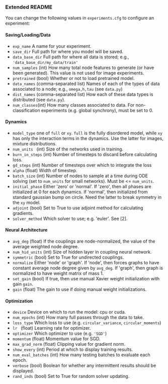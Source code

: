 ### Extended README

You can change the following values in `experiments.cfg` to configure an experiment: 

#### Saving/Loading/Data

* `exp_name` A name for your experiment.
* `save_dir`  Full path for where you model will be saved. 
* `data_base_dir` Full path for where all data is stored; e.g., `'data_base_dir/my_data/train'`
* `num_samples`  (int) How many total node features to generate (or have been generated).  This value is not used for image experiments. 
* `pretrained`  (bool) Whether or not to load pretrained model.
* `data_names` (comma-separated list) Names of each of the types of data associated to a node; e.g.,  `omega,h,tau` (see `data.py`)
* `dist_names` (comma-separated list) How each of these data types is distributed (see `data.py`). 
* `num_classes`(int) How many classes associated to data. For non-classification experiments (e.g. global synchrony), must be set to 0. 

#### Dynamics

* `model_type` one of `full` or `xy`. `full` is the fully disordered model, while `xy` has only the interaction terms in the dynamics. Use the latter for images, mixture distributions.
* `num_units ` (int) Size of the networks used in training. 
* `burn_in_steps` (int) Number of timesteps to discard before calculating loss. 
* `gd_steps` (int) Number of timesteps over which to integrate the loss
* `alpha` (float) Width of timestep.
* `batch_size` (int) Number of nodes to sample at a time during ODE solving (set to `num_units` for small networks).  Must be <= `num_units`. 
* `initial_phase` Either 'zero' or 'normal'. If 'zero', then all phases are initialized at 0 for each dynamics. If 'normal', then initialized from standard gaussian bump on circle. Need the latter to break symmetry in the `xy` model.
* `adjoint` (bool) Set to True to use adjoint method for calculating gradients. 
* `solver_method` Which solver to use; e.g. 'euler'. See [2]. 

#### Neural Architecture

* `avg_deg` (float) If the couplings are node-normalized, the value of the average weighted node degree. 
* `num_hid_units` (int) Size of hidden layer in coupling neural network. 
* `symmetric` (bool) Set to True for undirected couplings. 
* `normalize` Either 'node' or 'graph'. If 'node', then forces graphs to have constant average node degree given by `avg_deg`. If 'graph', then graph is normalized to have weight matrix of mass 1. 
* `set_gain` (bool) If true, then use manual Xavier weight initialization with gain `gain`.
* `gain` (float) The gain to use if doing manual weight initializations.

#### Optimization

* `device` Device on which to run the model: cpu or cuda. 
* `num_epochs` (int) How many full passes through the data to take. 
* `loss_type` Which loss to use (e.g. `circular_variance`, `circular_moments`)
* `lr ` (float) Learning rate for optimizer. 
* `optimizer` Which optimizer to use (e.g. `'SGD'`)
* `momentum` (float) Momentum value for SGD. 
* `max_grad_norm` (float) Clipping value for gradient norm. 
* `show_every` (int) Period at which to display training results. 
* `num_eval_batches` (int) How many testing batches to evaluate each epoch. 
* `verbose` (bool) Boolean for whether any intermittent results should be displayed. 
* `rand_inds` (bool) Set to True for random solver updating. 